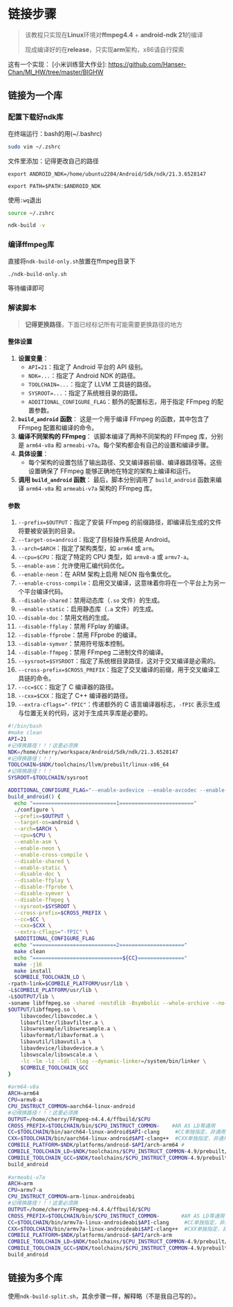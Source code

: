 # 链接步骤

>
>
>该教程只实现在**Linux**环境对**ffmpeg4.4** + **android-ndk 21**的编译
>
>现成编译好的在**release**，只实现**arm**架构，x86请自行探索

这有一个实现： [小米训练营大作业]: https://github.com/Hanser-Chan/MI_HW/tree/master/BIGHW	

## 链接为一个库

### 配置下载好ndk库

在终端运行：bash的用(~/.bashrc)

```bash
sudo vim ~/.zshrc
```
文件里添加：记得更改自己的路径
```
export ANDROID_NDK=/home/ubuntu2204/Android/Sdk/ndk/21.3.6528147

export PATH=$PATH:$ANDROID_NDK
```
使用`:wq`退出
```bash
source ~/.zshrc 

ndk-build -v
```



### 编译ffmpeg库

直接将`ndk-build-only.sh`放置在ffmpeg目录下

```bash
./ndk-build-only.sh
```

等待编译即可



### 解读脚本

>
>
>**记得更换路径**，下面已经标记所有可能需要更换路径的地方

#### 整体设置

1. **设置变量**：
   - `API=21`：指定了 Android 平台的 API 级别。
   - `NDK=...`：指定了 Android NDK 的路径。
   - `TOOLCHAIN=...`：指定了 LLVM 工具链的路径。
   - `SYSROOT=...`：指定了系统根目录的路径。
   - `ADDITIONAL_CONFIGURE_FLAG`：额外的配置标志，用于指定 FFmpeg 的配置参数。
2. **`build_android` 函数**： 这是一个用于编译 FFmpeg 的函数，其中包含了 FFmpeg 配置和编译的命令。
3. **编译不同架构的 FFmpeg**： 该脚本编译了两种不同架构的 FFmpeg 库，分别是 `arm64-v8a` 和 `armeabi-v7a`。每个架构都会有自己的设置和编译步骤。
4. **具体设置**：
   - 每个架构的设置包括了输出路径、交叉编译器前缀、编译器路径等。这些设置确保了 FFmpeg 能够正确地在特定的架构上编译和运行。
5. **调用 `build_android` 函数**： 最后，脚本分别调用了 `build_android` 函数来编译 `arm64-v8a` 和 `armeabi-v7a` 架构的 FFmpeg 库。

#### 参数

1. `--prefix=$OUTPUT`：指定了安装 FFmpeg 的前缀路径，即编译后生成的文件将要被安装到的目录。
2. `--target-os=android`：指定了目标操作系统是 Android。
3. `--arch=$ARCH`：指定了架构类型，如 `arm64` 或 `arm`。
4. `--cpu=$CPU`：指定了特定的 CPU 类型，如 `armv8-a` 或 `armv7-a`。
5. `--enable-asm`：允许使用汇编代码优化。
6. `--enable-neon`：在 ARM 架构上启用 NEON 指令集优化。
7. `--enable-cross-compile`：启用交叉编译，这意味着你将在一个平台上为另一个平台编译代码。
8. `--disable-shared`：禁用动态库（`.so` 文件）的生成。
9. `--enable-static`：启用静态库（`.a` 文件）的生成。
10. `--disable-doc`：禁用文档的生成。
11. `--disable-ffplay`：禁用 FFplay 的编译。
12. `--disable-ffprobe`：禁用 FFprobe 的编译。
13. `--disable-symver`：禁用符号版本控制。
14. `--disable-ffmpeg`：禁用 FFmpeg 二进制文件的编译。
15. `--sysroot=$SYSROOT`：指定了系统根目录路径，这对于交叉编译是必需的。
16. `--cross-prefix=$CROSS_PREFIX`：指定了交叉编译的前缀，用于交叉编译工具链的命令。
17. `--cc=$CC`：指定了 C 编译器的路径。
18. `--cxx=$CXX`：指定了 C++ 编译器的路径。
19. `--extra-cflags="-fPIC"`：传递额外的 C 语言编译器标志，`-fPIC` 表示生成与位置无关的代码，这对于生成共享库是必要的。

```bash
#!/bin/bash
#make clean
API=21
#记得换路径！！！这里必须换
NDK=/home/cherry/workspace/Android/Sdk/ndk/21.3.6528147 
#记得换路径！！！
TOOLCHAIN=$NDK/toolchains/llvm/prebuilt/linux-x86_64
#记得换路径！！！
SYSROOT=$TOOLCHAIN/sysroot

ADDITIONAL_CONFIGURE_FLAG="--enable-avdevice --enable-avcodec --enable-avformat --enable-swresample --enable-swscale --enable-postproc --enable-avfilter"
build_android() {
  echo "===========================1========================"
  ./configure \
  --prefix=$OUTPUT \
  --target-os=android \
  --arch=$ARCH \
  --cpu=$CPU \
  --enable-asm \
  --enable-neon \
  --enable-cross-compile \
  --disable-shared \
  --enable-static \
  --disable-doc \
  --disable-ffplay \
  --disable-ffprobe \
  --disable-symver \
  --disable-ffmpeg \
  --sysroot=$SYSROOT \
  --cross-prefix=$CROSS_PREFIX \
  --cc=$CC \
  --cxx=$CXX \
  --extra-cflags="-fPIC" \
  $ADDITIONAL_CONFIGURE_FLAG
  echo "===========================2====================="
  make clean
  echo "=============================${CC}==============="
  make -j16
  make install
  $COMBILE_TOOLCHAIN_LD \
-rpath-link=$COMBILE_PLATFORM/usr/lib \
-L$COMBILE_PLATFORM/usr/lib \
-L$OUTPUT/lib \
-soname libffmpeg.so -shared -nostdlib -Bsymbolic --whole-archive --no-undefined -o \
$OUTPUT/libffmpeg.so \
    libavcodec/libavcodec.a \
    libavfilter/libavfilter.a \
    libswresample/libswresample.a \
    libavformat/libavformat.a \
    libavutil/libavutil.a \
    libavdevice/libavdevice.a \
    libswscale/libswscale.a \
    -lc -lm -lz -ldl -llog --dynamic-linker=/system/bin/linker \
    $COMBILE_TOOLCHAIN_GCC
}
 
#arm64-v8a
ARCH=arm64
CPU=armv8-a
CPU_INSTRUCT_COMMON=aarch64-linux-android
#记得换路径！！！这里必须换
OUTPUT=/home/cherry/FFmpeg-n4.4.4/ffbuild/$CPU
CROSS_PREFIX=$TOOLCHAIN/bin/$CPU_INSTRUCT_COMMON-    #AR AS LD等通用
CC=$TOOLCHAIN/bin/aarch64-linux-android$API-clang     #CC单独指定，非通用(因为ndk中CC与AR路径不同，后同理)
CXX=$TOOLCHAIN/bin/aarch64-linux-android$API-clang++  #CXX单独指定，非通用
COMBILE_PLATFORM=$NDK/platforms/android-$API/arch-arm64 #
COMBILE_TOOLCHAIN_LD=$NDK/toolchains/$CPU_INSTRUCT_COMMON-4.9/prebuilt/linux-x86_64/bin/$CPU_INSTRUCT_COMMON-ld
COMBILE_TOOLCHAIN_GCC=$NDK/toolchains/$CPU_INSTRUCT_COMMON-4.9/prebuilt/linux-x86_64/lib/gcc/$CPU_INSTRUCT_COMMON/4.9.x/libgcc.a
build_android
 
#armeabi-v7a
ARCH=arm
CPU=armv7-a
CPU_INSTRUCT_COMMON=arm-linux-androideabi
#记得换路径！！！这里必须换
OUTPUT=/home/cherry/FFmpeg-n4.4.4/ffbuild/$CPU
CROSS_PREFIX=$TOOLCHAIN/bin/$CPU_INSTRUCT_COMMON-       #AR AS LD等通用
CC=$TOOLCHAIN/bin/armv7a-linux-androideabi$API-clang     #CC单独指定，非通用
CXX=$TOOLCHAIN/bin/armv7a-linux-androideabi$API-clang++  #CXX单独指定，非通用
COMBILE_PLATFORM=$NDK/platforms/android-$API/arch-arm
COMBILE_TOOLCHAIN_LD=$NDK/toolchains/$CPU_INSTRUCT_COMMON-4.9/prebuilt/linux-x86_64/bin/$CPU_INSTRUCT_COMMON-ld
COMBILE_TOOLCHAIN_GCC=$NDK/toolchains/$CPU_INSTRUCT_COMMON-4.9/prebuilt/linux-x86_64/lib/gcc/$CPU_INSTRUCT_COMMON/4.9.x/libgcc.a
build_android
```



## 链接为多个库

使用`ndk-build-split.sh`，其余步骤一样，解释略（不是我自己写的）。